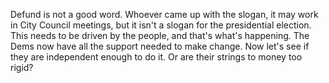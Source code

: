 Defund is not a good word. Whoever came up with the slogan, it may work in City Council meetings, but it isn't a slogan for the presidential election. This needs to be driven by the people, and that's what's happening. The Dems now have all the support needed to make change. Now let's see if they are independent enough to do it. Or are their strings to money too rigid?
